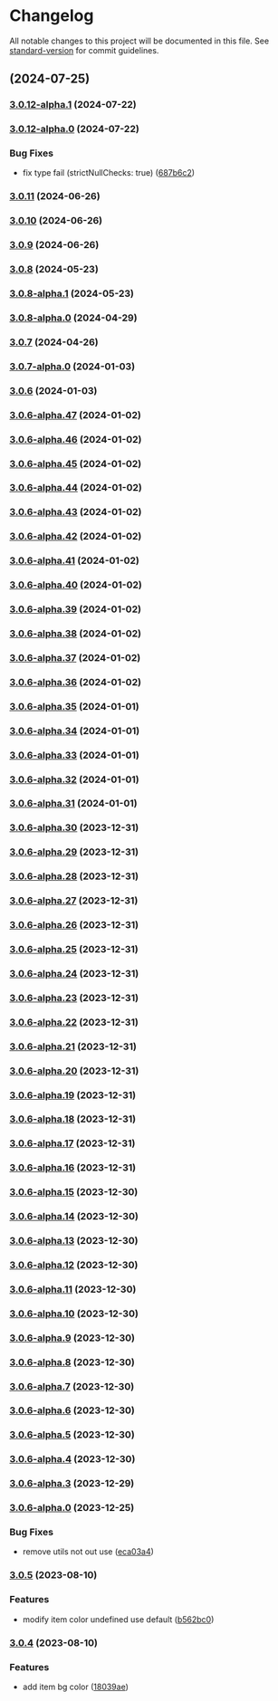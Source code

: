 # Changelog

All notable changes to this project will be documented in this file. See [standard-version](https://github.com/conventional-changelog/standard-version) for commit guidelines.

## [](https://github.com/acrool/acrool-react-dropdown/compare/v3.0.12-alpha.1...v) (2024-07-25)

### [3.0.12-alpha.1](https://github.com/acrool/acrool-react-dropdown/compare/v3.0.12-alpha.0...v3.0.12-alpha.1) (2024-07-22)

### [3.0.12-alpha.0](https://github.com/acrool/acrool-react-dropdown/compare/v3.0.11...v3.0.12-alpha.0) (2024-07-22)


### Bug Fixes

* fix type fail (strictNullChecks: true) ([687b6c2](https://github.com/acrool/acrool-react-dropdown/commit/687b6c2c67df6926664d1f68d960c8c711e8c4be))

### [3.0.11](https://github.com/acrool/acrool-react-dropdown/compare/v3.0.10...v3.0.11) (2024-06-26)

### [3.0.10](https://github.com/acrool/acrool-react-dropdown/compare/v3.0.9...v3.0.10) (2024-06-26)

### [3.0.9](https://github.com/acrool/acrool-react-dropdown/compare/v3.0.8...v3.0.9) (2024-06-26)

### [3.0.8](https://github.com/acrool/acrool-react-dropdown/compare/v3.0.8-alpha.1...v3.0.8) (2024-05-23)

### [3.0.8-alpha.1](https://github.com/acrool/acrool-react-dropdown/compare/v3.0.8-alpha.0...v3.0.8-alpha.1) (2024-05-23)

### [3.0.8-alpha.0](https://github.com/imagine10255/bear-react-dropdown/compare/v3.0.7...v3.0.8-alpha.0) (2024-04-29)

### [3.0.7](https://github.com/imagine10255/bear-react-dropdown/compare/v3.0.7-alpha.0...v3.0.7) (2024-04-26)

### [3.0.7-alpha.0](https://github.com/imagine10255/bear-react-dropdown/compare/v3.0.6...v3.0.7-alpha.0) (2024-01-03)

### [3.0.6](https://github.com/imagine10255/bear-react-dropdown/compare/v3.0.6-alpha.47...v3.0.6) (2024-01-03)

### [3.0.6-alpha.47](https://github.com/imagine10255/bear-react-dropdown/compare/v3.0.6-alpha.46...v3.0.6-alpha.47) (2024-01-02)

### [3.0.6-alpha.46](https://github.com/imagine10255/bear-react-dropdown/compare/v3.0.6-alpha.45...v3.0.6-alpha.46) (2024-01-02)

### [3.0.6-alpha.45](https://github.com/imagine10255/bear-react-dropdown/compare/v3.0.6-alpha.44...v3.0.6-alpha.45) (2024-01-02)

### [3.0.6-alpha.44](https://github.com/imagine10255/bear-react-dropdown/compare/v3.0.6-alpha.43...v3.0.6-alpha.44) (2024-01-02)

### [3.0.6-alpha.43](https://github.com/imagine10255/bear-react-dropdown/compare/v3.0.6-alpha.42...v3.0.6-alpha.43) (2024-01-02)

### [3.0.6-alpha.42](https://github.com/imagine10255/bear-react-dropdown/compare/v3.0.6-alpha.41...v3.0.6-alpha.42) (2024-01-02)

### [3.0.6-alpha.41](https://github.com/imagine10255/bear-react-dropdown/compare/v3.0.6-alpha.40...v3.0.6-alpha.41) (2024-01-02)

### [3.0.6-alpha.40](https://github.com/imagine10255/bear-react-dropdown/compare/v3.0.6-alpha.39...v3.0.6-alpha.40) (2024-01-02)

### [3.0.6-alpha.39](https://github.com/imagine10255/bear-react-dropdown/compare/v3.0.6-alpha.38...v3.0.6-alpha.39) (2024-01-02)

### [3.0.6-alpha.38](https://github.com/imagine10255/bear-react-dropdown/compare/v3.0.6-alpha.37...v3.0.6-alpha.38) (2024-01-02)

### [3.0.6-alpha.37](https://github.com/imagine10255/bear-react-dropdown/compare/v3.0.6-alpha.36...v3.0.6-alpha.37) (2024-01-02)

### [3.0.6-alpha.36](https://github.com/imagine10255/bear-react-dropdown/compare/v3.0.6-alpha.35...v3.0.6-alpha.36) (2024-01-02)

### [3.0.6-alpha.35](https://github.com/imagine10255/bear-react-dropdown/compare/v3.0.6-alpha.34...v3.0.6-alpha.35) (2024-01-01)

### [3.0.6-alpha.34](https://github.com/imagine10255/bear-react-dropdown/compare/v3.0.6-alpha.33...v3.0.6-alpha.34) (2024-01-01)

### [3.0.6-alpha.33](https://github.com/imagine10255/bear-react-dropdown/compare/v3.0.6-alpha.32...v3.0.6-alpha.33) (2024-01-01)

### [3.0.6-alpha.32](https://github.com/imagine10255/bear-react-dropdown/compare/v3.0.6-alpha.31...v3.0.6-alpha.32) (2024-01-01)

### [3.0.6-alpha.31](https://github.com/imagine10255/bear-react-dropdown/compare/v3.0.6-alpha.30...v3.0.6-alpha.31) (2024-01-01)

### [3.0.6-alpha.30](https://github.com/imagine10255/bear-react-dropdown/compare/v3.0.6-alpha.29...v3.0.6-alpha.30) (2023-12-31)

### [3.0.6-alpha.29](https://github.com/imagine10255/bear-react-dropdown/compare/v3.0.6-alpha.28...v3.0.6-alpha.29) (2023-12-31)

### [3.0.6-alpha.28](https://github.com/imagine10255/bear-react-dropdown/compare/v3.0.6-alpha.27...v3.0.6-alpha.28) (2023-12-31)

### [3.0.6-alpha.27](https://github.com/imagine10255/bear-react-dropdown/compare/v3.0.6-alpha.26...v3.0.6-alpha.27) (2023-12-31)

### [3.0.6-alpha.26](https://github.com/imagine10255/bear-react-dropdown/compare/v3.0.6-alpha.25...v3.0.6-alpha.26) (2023-12-31)

### [3.0.6-alpha.25](https://github.com/imagine10255/bear-react-dropdown/compare/v3.0.6-alpha.24...v3.0.6-alpha.25) (2023-12-31)

### [3.0.6-alpha.24](https://github.com/imagine10255/bear-react-dropdown/compare/v3.0.6-alpha.23...v3.0.6-alpha.24) (2023-12-31)

### [3.0.6-alpha.23](https://github.com/imagine10255/bear-react-dropdown/compare/v3.0.6-alpha.22...v3.0.6-alpha.23) (2023-12-31)

### [3.0.6-alpha.22](https://github.com/imagine10255/bear-react-dropdown/compare/v3.0.6-alpha.21...v3.0.6-alpha.22) (2023-12-31)

### [3.0.6-alpha.21](https://github.com/imagine10255/bear-react-dropdown/compare/v3.0.6-alpha.20...v3.0.6-alpha.21) (2023-12-31)

### [3.0.6-alpha.20](https://github.com/imagine10255/bear-react-dropdown/compare/v3.0.6-alpha.19...v3.0.6-alpha.20) (2023-12-31)

### [3.0.6-alpha.19](https://github.com/imagine10255/bear-react-dropdown/compare/v3.0.6-alpha.18...v3.0.6-alpha.19) (2023-12-31)

### [3.0.6-alpha.18](https://github.com/imagine10255/bear-react-dropdown/compare/v3.0.6-alpha.17...v3.0.6-alpha.18) (2023-12-31)

### [3.0.6-alpha.17](https://github.com/imagine10255/bear-react-dropdown/compare/v3.0.6-alpha.16...v3.0.6-alpha.17) (2023-12-31)

### [3.0.6-alpha.16](https://github.com/imagine10255/bear-react-dropdown/compare/v3.0.6-alpha.15...v3.0.6-alpha.16) (2023-12-31)

### [3.0.6-alpha.15](https://github.com/imagine10255/bear-react-dropdown/compare/v3.0.6-alpha.14...v3.0.6-alpha.15) (2023-12-30)

### [3.0.6-alpha.14](https://github.com/imagine10255/bear-react-dropdown/compare/v3.0.6-alpha.13...v3.0.6-alpha.14) (2023-12-30)

### [3.0.6-alpha.13](https://github.com/imagine10255/bear-react-dropdown/compare/v3.0.6-alpha.12...v3.0.6-alpha.13) (2023-12-30)

### [3.0.6-alpha.12](https://github.com/imagine10255/bear-react-dropdown/compare/v3.0.6-alpha.11...v3.0.6-alpha.12) (2023-12-30)

### [3.0.6-alpha.11](https://github.com/imagine10255/bear-react-dropdown/compare/v3.0.6-alpha.10...v3.0.6-alpha.11) (2023-12-30)

### [3.0.6-alpha.10](https://github.com/imagine10255/bear-react-dropdown/compare/v3.0.6-alpha.9...v3.0.6-alpha.10) (2023-12-30)

### [3.0.6-alpha.9](https://github.com/imagine10255/bear-react-dropdown/compare/v3.0.6-alpha.8...v3.0.6-alpha.9) (2023-12-30)

### [3.0.6-alpha.8](https://github.com/imagine10255/bear-react-dropdown/compare/v3.0.6-alpha.7...v3.0.6-alpha.8) (2023-12-30)

### [3.0.6-alpha.7](https://github.com/imagine10255/bear-react-dropdown/compare/v3.0.6-alpha.6...v3.0.6-alpha.7) (2023-12-30)

### [3.0.6-alpha.6](https://github.com/imagine10255/bear-react-dropdown/compare/v3.0.6-alpha.5...v3.0.6-alpha.6) (2023-12-30)

### [3.0.6-alpha.5](https://github.com/imagine10255/bear-react-dropdown/compare/v3.0.6-alpha.4...v3.0.6-alpha.5) (2023-12-30)

### [3.0.6-alpha.4](https://github.com/imagine10255/bear-react-dropdown/compare/v3.0.6-alpha.3...v3.0.6-alpha.4) (2023-12-30)

### [3.0.6-alpha.3](https://github.com/imagine10255/bear-react-dropdown/compare/v3.0.6-alpha.0...v3.0.6-alpha.3) (2023-12-29)

### [3.0.6-alpha.0](https://github.com/imagine10255/bear-react-dropdown/compare/v3.0.5...v3.0.6-alpha.0) (2023-12-25)


### Bug Fixes

* remove utils not out use ([eca03a4](https://github.com/imagine10255/bear-react-dropdown/commit/eca03a4a84299e3cd3ddb16aa9793ea1911db627))

### [3.0.5](https://github.com/imagine10255/bear-react-dropdown/compare/v3.0.4...v3.0.5) (2023-08-10)


### Features

* modify item color undefined use default ([b562bc0](https://github.com/imagine10255/bear-react-dropdown/commit/b562bc04853ca5af5c2da685c0cb972e4b51112d))

### [3.0.4](https://github.com/imagine10255/bear-react-dropdown/compare/v3.0.3...v3.0.4) (2023-08-10)


### Features

* add item bg color ([18039ae](https://github.com/imagine10255/bear-react-dropdown/commit/18039ae7c36b739b6435f88b499f991f58d5c080))
